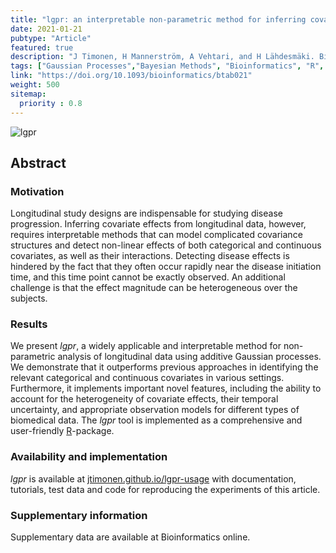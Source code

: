 ```yaml
---
title: "lgpr: an interpretable non-parametric method for inferring covariate effects from longitudinal data"
date: 2021-01-21
pubtype: "Article"
featured: true
description: "J Timonen, H Mannerström, A Vehtari, and H Lähdesmäki. Bioinformatics (2021)."
tags: ["Gaussian Processes","Bayesian Methods", "Bioinformatics", "R", "Stan"]
link: "https://doi.org/10.1093/bioinformatics/btab021"
weight: 500
sitemap:
  priority : 0.8
---
```


![lgpr](/img/lgpr_overview.png)

## Abstract
### Motivation
Longitudinal study designs are indispensable for studying disease progression. Inferring covariate effects from longitudinal data, however, requires interpretable methods that can model complicated covariance structures and detect non-linear effects of both categorical and continuous covariates, as well as their interactions. Detecting disease effects is hindered by the fact that they often occur rapidly near the disease initiation time, and this time point cannot be exactly observed. An additional challenge is that the effect magnitude can be heterogeneous over the subjects.

### Results
We present *lgpr*, a widely applicable and interpretable method for non-parametric analysis of longitudinal data using additive Gaussian processes. We demonstrate that it outperforms previous approaches in identifying the relevant categorical and continuous covariates in various settings. Furthermore, it implements important novel features, including the ability to account for the heterogeneity of covariate effects, their temporal uncertainty, and appropriate observation models for different types of biomedical data. The *lgpr* tool is implemented as a comprehensive and user-friendly [R](https://www.r-project.org/)-package.

### Availability and implementation
*lgpr* is available at [jtimonen.github.io/lgpr-usage](jtimonen.github.io/lgpr-usage) with documentation, tutorials, test data and code for reproducing the experiments of this article.

### Supplementary information
Supplementary data are available at Bioinformatics online.
